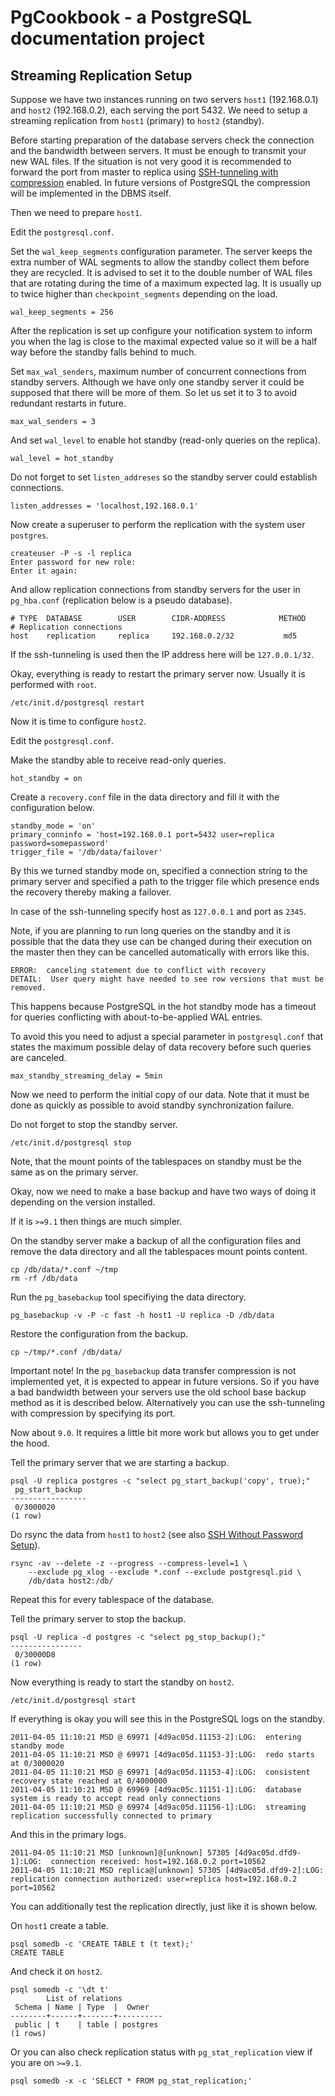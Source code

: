 # PgCookbook - a PostgreSQL documentation project

## Streaming Replication Setup

Suppose we have two instances running on two servers `host1`
(192.168.0.1) and `host2` (192.168.0.2), each serving the
port 5432. We need to setup a streaming replication from `host1`
(primary) to `host2` (standby).

Before starting preparation of the database servers check the
connection and the bandwidth between servers. It must be enough to
transmit your new WAL files. If the situation is not very good it is
recommended to forward the port from master to replica using
[SSH-tunneling with compression](ssh_tunnel_with_compression_setup.md)
enabled. In future versions of PostgreSQL the compression will be
implemented in the DBMS itself.

Then we need to prepare `host1`.

Edit the `postgresql.conf`.

Set the `wal_keep_segments` configuration parameter. The server keeps
the extra number of WAL segments to allow the standby collect them
before they are recycled. It is advised to set it to the double number
of WAL files that are rotating during the time of a maximum expected
lag. It is usually up to twice higher than `checkpoint_segments`
depending on the load.

    wal_keep_segments = 256

After the replication is set up configure your notification system to
inform you when the lag is close to the maximal expected value so it
will be a half way before the standby falls behind to much.

Set `max_wal_senders`, maximum number of concurrent connections from
standby servers. Although we have only one standby server it could be
supposed that there will be more of them. So let us set it to 3 to
avoid redundant restarts in future.

    max_wal_senders = 3

And set `wal_level` to enable hot standby (read-only queries on the
replica).

    wal_level = hot_standby

Do not forget to set `listen_addreses` so the standby server could
establish connections.

    listen_addresses = 'localhost,192.168.0.1'

Now create a superuser to perform the replication with the system user
`postgres`.

    createuser -P -s -l replica
    Enter password for new role: 
    Enter it again: 

And allow replication connections from standby servers for the user in
`pg_hba.conf` (replication below is a pseudo database).

    # TYPE  DATABASE        USER        CIDR-ADDRESS            METHOD
    # Replication connections
    host    replication     replica     192.168.0.2/32           md5

If the ssh-tunneling is used then the IP address here will be
`127.0.0.1/32`.

Okay, everything is ready to restart the primary server now. Usually
it is performed with `root`.

    /etc/init.d/postgresql restart

Now it is time to configure `host2`.

Edit the `postgresql.conf`.

Make the standby able to receive read-only queries. 

    hot_standby = on

Create a `recovery.conf` file in the data directory and fill it with
the configuration below.

    standby_mode = 'on'
    primary_conninfo = 'host=192.168.0.1 port=5432 user=replica password=somepassword'
    trigger_file = '/db/data/failover'

By this we turned standby mode on, specified a connection string to
the primary server and specified a path to the trigger file which
presence ends the recovery thereby making a failover.

In case of the ssh-tunneling specify host as `127.0.0.1` and port as
`2345`.

Note, if you are planning to run long queries on the standby and it is
possible that the data they use can be changed during their execution
on the master then they can be cancelled automatically with errors
like this.

    ERROR:  canceling statement due to conflict with recovery
    DETAIL:  User query might have needed to see row versions that must be removed.

This happens because PostgreSQL in the hot standby mode has a timeout
for queries conflicting with about-to-be-applied WAL entries.

To avoid this you need to adjust a special parameter in
`postgresql.conf` that states the maximum possible delay of data
recovery before such queries are canceled.

    max_standby_streaming_delay = 5min

Now we need to perform the initial copy of our data. Note that it must
be done as quickly as possible to avoid standby synchronization
failure.

Do not forget to stop the standby server.

    /etc/init.d/postgresql stop

Note, that the mount points of the tablespaces on standby must be the
same as on the primary server.

Okay, now we need to make a base backup and have two ways of doing it
depending on the version installed.

If it is `>=9.1` then things are much simpler.

On the standby server make a backup of all the configuration files and
remove the data directory and all the tablespaces mount points
content.

    cp /db/data/*.conf ~/tmp
    rm -rf /db/data

Run the `pg_basebackup` tool specifiying the data directory.

    pg_basebackup -v -P -c fast -h host1 -U replica -D /db/data

Restore the configuration from the backup.

    cp ~/tmp/*.conf /db/data/

Important note! In the `pg_basebackup` data transfer compression is
not implemented yet, it is expected to appear in future versions. So
if you have a bad bandwidth between your servers use the old school
base backup method as it is described below. Alternatively you can use
the ssh-tunneling with compression by specifying its port.

Now about `9.0`. It requires a little bit more work but allows you to
get under the hood.

Tell the primary server that we are starting a backup.

    psql -U replica postgres -c "select pg_start_backup('copy', true);"
     pg_start_backup 
    -----------------
     0/3000020
    (1 row)

Do rsync the data from `host1` to `host2` (see also [SSH Without Password
Setup](ssh_without_password_setup.md)).

    rsync -av --delete -z --progress --compress-level=1 \
        --exclude pg_xlog --exclude *.conf --exclude postgresql.pid \
        /db/data host2:/db/

Repeat this for every tablespace of the database.

Tell the primary server to stop the backup.

    psql -U replica -d postgres -c "select pg_stop_backup();"
    ----------------
     0/30000D8
    (1 row)

Now everything is ready to start the standby on `host2`.

    /etc/init.d/postgresql start

If everything is okay you will see this in the PostgreSQL logs on the
standby.

    2011-04-05 11:10:21 MSD @ 69971 [4d9ac05d.11153-2]:LOG:  entering standby mode
    2011-04-05 11:10:21 MSD @ 69971 [4d9ac05d.11153-3]:LOG:  redo starts at 0/3000020
    2011-04-05 11:10:21 MSD @ 69971 [4d9ac05d.11153-4]:LOG:  consistent recovery state reached at 0/4000000
    2011-04-05 11:10:21 MSD @ 69969 [4d9ac05c.11151-1]:LOG:  database system is ready to accept read only connections
    2011-04-05 11:10:21 MSD @ 69974 [4d9ac05d.11156-1]:LOG:  streaming replication successfully connected to primary

And this in the primary logs.

    2011-04-05 11:10:21 MSD [unknown]@[unknown] 57305 [4d9ac05d.dfd9-1]:LOG:  connection received: host=192.168.0.2 port=10562
    2011-04-05 11:10:21 MSD replica@[unknown] 57305 [4d9ac05d.dfd9-2]:LOG:  replication connection authorized: user=replica host=192.168.0.2 port=10562

You can additionally test the replication directly, just like it is
shown below.

On `host1` create a table.

    psql somedb -c 'CREATE TABLE t (t text);'
    CREATE TABLE

And check it on `host2`.

    psql somedb -c '\dt t'
            List of relations
     Schema | Name | Type  |  Owner   
    --------+------+-------+----------
     public | t    | table | postgres
    (1 rows)

Or you can also check replication status with `pg_stat_replication`
view if you are on `>=9.1`.

    psql somedb -x -c 'SELECT * FROM pg_stat_replication;'
